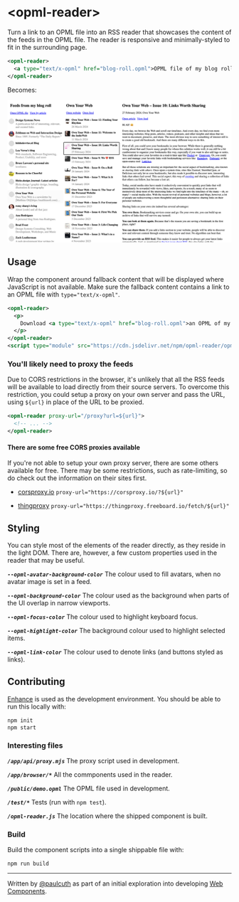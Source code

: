 # \<opml-reader>

Turn a link to an OPML file into an RSS reader that showcases the content of the feeds in the OPML file. The reader is responsive and minimally-styled to fit in the surrounding page. 

```xml
<opml-reader>
  <a type="text/x-opml" href="blog-roll.opml">OPML file of my blog roll</a>
</opml-reader>
```

Becomes:

<img src="./reader.png" alt="The reader with minimal styling">


## Usage

Wrap the component around fallback content that will be displayed where JavaScript is not available. Make sure the fallback content contains a link to an OPML file with `type="text/x-opml"`.

```xml
<opml-reader>
  <p>
    Download <a type="text/x-opml" href="blog-roll.opml">an OPML of my fav blogs</a>.
  </p>
</opml-reader>
<script type="module" src="https://cdn.jsdelivr.net/npm/opml-reader/opml-reader.js"></script>
```

### You'll likely need to proxy the feeds
Due to CORS restrictions in the browser, it's unlikely that all the RSS feeds will be available to load directly from their source servers. To overcome this restriction, you could setup a proxy on your own server and pass the URL, using `${url}` in place of the URL to be proxied.

```xml
<opml-reader proxy-url="/proxy?url=${url}">
  <!-- ... -->
</opml-reader>
```


#### There are some free CORS proxies available
If you're not able to setup your own proxy server, there are some others available for free. There may be some restrictions, such as rate-limiting, so do check out the information on their sites first.

- [corsproxy.io](https://corsproxy.io/)
`proxy-url="https://corsproxy.io/?${url}"`

- [thingproxy](https://github.com/Freeboard/thingproxy)
`proxy-url="https://thingproxy.freeboard.io/fetch/${url}"`


## Styling

You can style most of the elements of the reader directly, as they reside in the light DOM. There are, however, a few custom properties used in the reader that may be useful.

**_`--opml-avatar-background-color`_**
The colour used to fill avatars, when no avatar image is set in a feed.

**_`--opml-background-color`_**
The colour used as the background when parts of the UI overlap in narrow viewports.

**_`--opml-focus-color`_**
The colour used to highlight keyboard focus.

**_`--opml-highlight-color`_**
The background colour used to highlight selected items.

**_`--opml-link-color`_**
The colour used to denote links (and buttons styled as links).


## Contributing

[Enhance](https://enhance.dev/) is used as the development environment. You should be able to run this locally with:

```shell
npm init
npm start
```

### Interesting files
**_`/app/api/proxy.mjs`_**
The proxy script used in development.

**_`/app/browser/*`_**
All the commponents used in the reader.

**_`/public/demo.opml`_**
The OPML file used in development.

**_`/test/*`_**
Tests (run with `npm test`).

**_`/opml-reader.js`_**
The location where the shipped component is built.

### Build
Build the component scripts into a single shippable file with:

```shell
npm run build
```


---
Written by [@paulcuth](https://mastodon.social/@paulcuth) as part of an initial exploration into developing [Web Components](https://developer.mozilla.org/en-US/docs/Web/API/Web_Components).